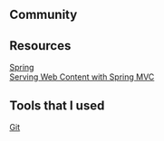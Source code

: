 ## Community

## Resources
[Spring](https://spring.io/guides)    
[Serving Web Content with Spring MVC](https://spring.io/guides/gs/serving-web-content/)   

## Tools that I used
[Git](https://git-scm.com)  